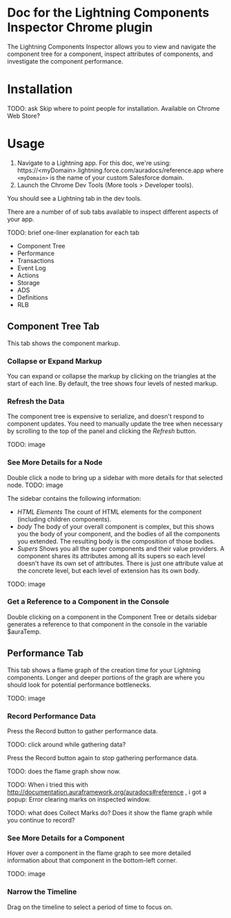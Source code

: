 # Doc for the Lightning Components Inspector Chrome plugin

The Lightning Components Inspector allows you to view and navigate the component tree for a component, inspect attributes of components, and investigate the component performance. 

# Installation
TODO: ask Skip where to point people for installation. Available on Chrome Web Store?

# Usage

1. Navigate to a Lightning app. For this doc, we're using:             https://&lt;myDomain&gt;.lightning.force.com/auradocs/reference.app
where <code>&lt;myDomain&gt;</code> is the name of your custom Salesforce domain.
2. Launch the Chrome Dev Tools (More tools > Developer tools).

You should see a Lightning tab in the dev tools.

There are a number of of sub tabs available to inspect different aspects of your app.

TODO: brief one-liner explanation for each tab
- Component Tree
- Performance
- Transactions
- Event Log
- Actions
- Storage
- ADS
- Definitions
- RLB

## Component Tree Tab
This tab shows the component markup.

### Collapse or Expand Markup
You can expand or collapse the markup by clicking on the triangles at the start of each line. By default, the tree shows four levels of nested markup.

### Refresh the Data
The component tree is expensive to serialize, and doesn't respond to component updates. You need to manually update the tree when necessary by scrolling to the top of the panel and clicking the *Refresh* button.

TODO: image

### See More Details for a Node
Double click a node to bring up a sidebar with more details for that selected node.
TODO: image

The sidebar contains the following information:

- *HTML Elements*  The count of HTML elements for the component (including children components).
- *body* The body of your overall component is complex, but this shows you the body of your component, and the bodies of all the components you extended. The resulting body is the composition of those bodies.
- *Supers* Shows you all the super components and their value providers. A component shares its attributes among all its supers so each level doesn't have its own set of attributes. There is just one attribute value at the concrete level, but each level of extension has its own body.

TODO: image

### Get a Reference to a Component in the Console

Double clicking on a component in the Component Tree or details sidebar generates a reference to that component in the console in the variable $auraTemp.

## Performance Tab

This tab shows a flame graph of the creation time for your Lightning components. Longer and deeper portions of the graph are where you should look for potential performance bottlenecks.

TODO: image

### Record Performance Data
Press the Record button to gather performance data. 

TODO: click around while gathering data?

Press the Record button again to stop gathering performance data.

TODO: does the flame graph show now.

TODO: When i tried this with http://documentation.auraframework.org/auradocs#reference , i got a popup: Error clearing marks on inspected window.

TODO: what does Collect Marks do? Does it show the flame graph while you continue to record?

### See More Details for a Component
Hover over a component in the flame graph to see more detailed information about that component in the bottom-left corner.

TODO: image

### Narrow the Timeline
Drag on the timeline to select a period of time to focus on.
